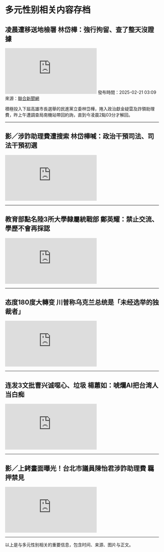 # 多元性别相关内容存档

## 凌晨遭移送地檢署 林岱樺：強行拘留、查了整天沒證據
![林岱樺](https://pgw.udn.com.tw/gw/photo.php?u=https://uc.udn.com.tw/photo/2025/02/21/realtime/31531908.jpg&s=Y&x=76&y=124&sw=936&sh=624&exp=3600&w=600)
發布時間：2025-02-21 03:09  
來源：[聯合新聞網](https://udn.com/news/story/124391/8562069?from=redpush "凌晨遭移送地檢署 林岱樺：強行拘留、查了整天沒證據")

積極投入下屆高雄市長選舉的民進黨立委林岱樺，捲入政治獻金疑雲及詐領助理費，昨上午遭調查局南機站帶回約詢，直到今凌晨2點03分才解回。

---

## 影／涉詐助理費遭搜索 林岱樺喊：政治干預司法、司法干預初選
![影／涉詐助理費](https://pgw.udn.com.tw/gw/photo.php?u=https://uc.udn.com.tw/photo/2025/02/20/realtime/31526972.jpg&s=Y&x=213&y=0&sw=2304&sh=1536&exp=3600&w=300)

---

## 教育部點名陸3所大學隸屬統戰部 鄭英耀：禁止交流、學歷不會再採認
![教育部點名](https://pgw.udn.com.tw/gw/photo.php?u=https://uc.udn.com.tw/photo/2025/02/20/realtime/31525418.jpg&s=Y&x=0&y=0&sw=4418&sh=2950&exp=3600&w=300)

---

## 态度180度大轉变 川普称乌克兰总统是「未经选举的独裁者」
![态度180度大转变](https://pgw.udn.com.tw/gw/photo.php?u=https://uc.udn.com.tw/photo/2025/02/19/realtime/31524874.jpeg&s=Y&x=0&y=0&sw=4634&sh=3089&exp=3600&w=300)

---

## 连发3文批曹兴诚噁心、垃圾 楊蕙如：唬爛AI把台湾人当白痴
![连发3文批曹兴诚](https://pgw.udn.com.tw/gw/photo.php?u=https://uc.udn.com.tw/photo/2025/02/20/realtime/31530553.jpg&s=Y&x=0&y=23&sw=3381&sh=2254&exp=3600&w=300)

---

## 影／上銬畫面曝光！台北市議員陳怡君涉詐助理費 羈押禁見
![上銬畫面曝光](https://pgw.udn.com.tw/gw/photo.php?u=https://uc.udn.com.tw/photo/2025/02/20/realtime/31526896.jpg&s=Y&x=0&y=30&sw=4032&sh=2688&exp=3600&w=300)

---

以上是与多元性别相关的重要信息，包含时间、来源、图片与正文。